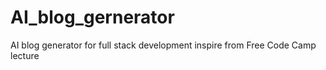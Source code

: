 # AI_blog_gernerator
AI blog generator for full stack development inspire from Free Code Camp lecture
